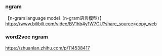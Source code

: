 

### ngram
【n-gram language model（n-gram语言模型）】 https://www.bilibili.com/video/BV1hb4y1W7GU?share_source=copy_web



### word2vec ngram
https://zhuanlan.zhihu.com/p/114538417

